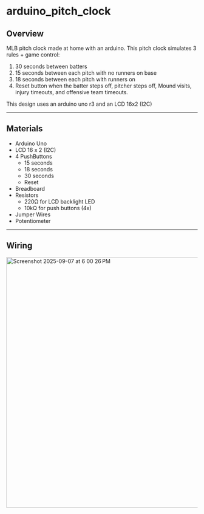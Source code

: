 # arduino_pitch_clock

## Overview
MLB pitch clock made at home with an arduino.
This pitch clock simulates 3 rules + game control:

1) 30 seconds between batters
2) 15 seconds between each pitch with no runners on base
3) 18 seconds between each pitch with runners on
4) Reset button when the batter steps off, pitcher
steps off, Mound visits, injury timeouts, and
offensive team timeouts.

This design uses an arduino uno r3 and an LCD 16x2 (I2C)

-------------------------------------------------------------------------------------------

## Materials

- Arduino Uno
- LCD 16 x 2 (I2C)
- 4 PushButtons
  - 15 seconds
  - 18 seconds
  - 30 seconds
  - Reset
- Breadboard
- Resistors
  -  220Ω for LCD backlight LED
  -  10kΩ for push buttons (4x)
- Jumper Wires
- Potentiometer

-------------------------------------------------------------------------------------------

## Wiring

<img width="1537" height="660" alt="Screenshot 2025-09-07 at 6 00 26 PM" src="https://github.com/user-attachments/assets/78b5bc09-7f53-4009-b458-9cdc9e73620b" />

